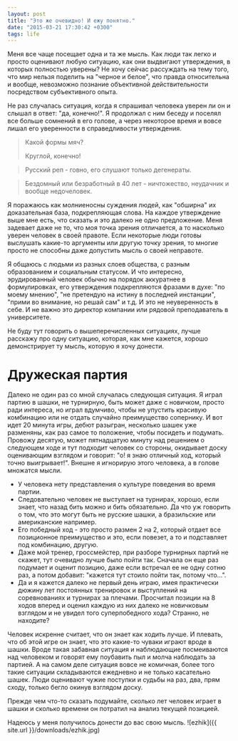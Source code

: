 ```yaml
---
layout: post
title: "Это же очевидно! И ежу понятно."
date: "2015-03-21 17:30:42 +0300"
tags: life
---
```


Меня все чаще посещает одна и та же мысль. Как люди так легко и просто
оценивают любую ситуацию, как они выдвигают утверждения, в которых полностью
уверены? Не хочу сейчас рассуждать на тему того, что мир нельзя поделить на
"черное и белое", что правда относительна и вообще, невозможно познание
объективной действительности посредством субъективного опыта.

Не раз случалась ситуация, когда я спрашивал человека уверен ли он и слышал в
ответ: "да, конечно!". Я продолжал с ним беседу и поселял все больше сомнений
в его голове, а через некоторое время и вовсе лишал его уверенности в
справедливости утверждения.

> Какой формы мяч?
>
> Круглой, конечно!

> Русский реп - говно, его слушают только дегенераты.

> Бездомный или безработный в 40 лет - ничтожество, неудачник и вообще
> недочеловек.

Я поражаюсь как молниеносны суждения людей, как "обширна" их доказательная
база, подкрепляющая слова. На каждое утверждение выше мне есть, что сказать и
это далеко не одно предложение.
Меня задевает даже не то, что моя точка зрения отличается, а то насколько
уверен человек в своей правоте. Если некоторые люди готовы выслушать какие-то
аргументы или другую точку зрения, то многие просто не способны даже допустить
мысль о своей неправоте.

Я общаюсь с людьми из разных слоев общества, с разным образованием и социальным
статусом. И что интересно, эрудированный человек обычно на порядок аккуратнее в
формулировках, его утверждения подкрепляются фразами в духе: "по моему мнению",
"не претендую на истину в последней инстанции", "прими во внимание, но решай
сам" и т.д. И это не неуверенность в себе. И не важно это директор компании или
рядовой преподаватель в университете.

Не буду тут говорить о вышеперечисленных ситуациях, лучше расскажу про одну
ситуацию, которая, как мне кажется, хорошо демонстрирует ту мысль, которую я
хочу донести.

# Дружеская партия
Далеко не один раз со мной случалась следующая ситуация. Я играл партию в
шашки, не турнирную, быть может даже с новичком, просто ради интереса, но играл
вдумчиво, чтобы не упустить красивую комбинацию или не отдать случайно
преимущество сопернику. И вот идет 20 минута игры, дебют разыгран, несколько
шашек уже разменяны, как раз самое то положение, чтобы посидеть и подумать.
Провожу десятую, может пятнадцатую минуту над решением о следующем ходе и тут
подходит человек со стороны, окидывает доску оценивающим взглядом и говорит:
"о! я знаю отличный ход, который точно выигрывает!". Внешне я игнорирую этого
человека, а в голове множатся мысли.

* У человека нету представления о культуре поведения во время партии.
* Следовательно человек не выступает на турнирах, хорошо, если знает, что назад
бить можно и бить обязательно. Да что уж говорить о том, что это могут быть не
русские шашки, а бразильские или американские например.
* Его победный ход - это просто размен 2 на 2, который отдает все позиционное
преимущество и это, если повезет, а то и подставляет под комбинацию, другую.
* Даже мой тренер, гроссмейстер, при разборе турнирных партий не скажет, тут
очевидно лучше было пойти так. Сначала он еще раз подумает и оценит позицию,
даже если встречал ее не одну сотню раз, а потом добавит: "кажется тут стоило
пойти так, потому что...".
* Да и я кажется далеко не первый день играю, имея практически дюжину лет
постоянных тренировок и выступлений на соревнованиях и турнирах за плечами.
Просчитал позиции на 8 ходов вперед и оценил каждую из них далеко не новичковым
взглядом и не увидел того суперпобедного хода? Странно, не находите?

Человек искренне считает, что он знает как ходить лучше. И плевать, что об этой
игре он знает, что это какие-то чуваки играют вроде в шашки. Вроде такая
забавная ситуация и наблюдающие посмеиваются над человеком и говорят ему
поубавить пыл и молча наблюдать за партией. А на самом деле ситуация вовсе
не комичная, более того такие ситуации складываются ежедневно и не только
касательно шашек. Люди оценивают чужие поступки и судьбы на раз, два,
прям сходу, только бегло окинув взглядом доску.

Прежде чем что-то сказать подумайте, сколько лет человек играет в шашки и
сколько времени он потратил на анализ текущей позицией.


Надеюсь у меня получилось донести до вас свою мысль.
![ezhik]({{ site.url }}/downloads/ezhik.jpg)

